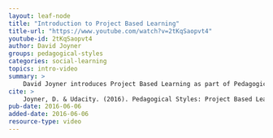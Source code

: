 ```yaml
---
layout: leaf-node
title: "Introduction to Project Based Learning"
title-url: "https://www.youtube.com/watch?v=2tKqSaopvt4"
youtube-id: 2tKqSaopvt4
author: David Joyner
groups: pedagogical-styles
categories: social-learning
topics: intro-video
summary: >
    David Joyner introduces Project Based Learning as part of Pedagogical Styles.
cite: >
    Joyner, D. & Udacity. (2016). Pedagogical Styles: Project Based Learning Introductory Video. Retrieved from https://www.youtube.com/watch?v=2tKqSaopvt4
pub-date: 2016-06-06
added-date: 2016-06-06
resource-type: video
---
```

